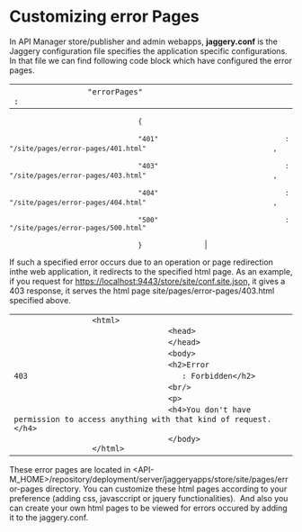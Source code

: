 # Customizing error Pages

In API Manager store/publisher and admin webapps, **jaggery.conf** is the Jaggery configuration file specifies the application specific configurations. In that file we can find following code block which have configured the error pages.

|                                                                                                                                                                                                             |
|-------------------------------------------------------------------------------------------------------------------------------------------------------------------------------------------------------------|
| `                 "errorPages"                ` `                 :                `                                                                                                                        
                                                                                                                                                                                                              
 `                ` `                 {                `                                                                                                                                                      
                                                                                                                                                                                                              
 `                ` `                 "401"                ` `                 :                ` `                 "/site/pages/error-pages/401.html"                ` `                 ,                `  
                                                                                                                                                                                                              
 `                ` `                 "403"                ` `                 :                ` `                 "/site/pages/error-pages/403.html"                ` `                 ,                `  
                                                                                                                                                                                                              
 `                ` `                 "404"                ` `                 :                ` `                 "/site/pages/error-pages/404.html"                ` `                 ,                `  
                                                                                                                                                                                                              
 `                ` `                 "500"                ` `                 :                ` `                 "/site/pages/error-pages/500.html"                `                                       
                                                                                                                                                                                                              
 `                ` `                 }                `                                                                                                                                                      |

If such a specified error occurs due to an operation or page redirection inthe web application, it redirects to the specified html page. As an example, if you request for <https://localhost:9443/store/site/conf.site.json,> it gives a 403 response, it serves the html page site/pages/error-pages/403.html specified above.

<table>
<colgroup>
<col width="100%" />
</colgroup>
<tbody>
<tr class="odd">
<td><div class="container" title="Hint: double-click to select code">
<div class="line number1 index0 alt2">
<code class="java plain">                 &lt;html&gt;                </code>
</div>
<div class="line number2 index1 alt1">
<code class="java spaces">                </code> <code class="java plain">                 &lt;head&gt;                </code>
</div>
<div class="line number3 index2 alt2">
<code class="java spaces">                </code> <code class="java plain">                 &lt;/head&gt;                </code>
</div>
<div class="line number4 index3 alt1">

</div>
<div class="line number5 index4 alt2">
<code class="java spaces">                </code> <code class="java plain">                 &lt;body&gt;                </code>
</div>
<div class="line number6 index5 alt1">
<code class="java spaces">                </code> <code class="java plain">                 &lt;h2&gt;Error                </code> <code class="java value">                 403                </code> <code class="java plain">                 : Forbidden&lt;/h2&gt;                </code>
</div>
<div class="line number7 index6 alt2">
<code class="java spaces">                </code> <code class="java plain">                 &lt;br/&gt;                </code>
</div>
<div class="line number8 index7 alt1">
<code class="java spaces">                </code> <code class="java plain">                 &lt;p&gt;                </code>
</div>
<div class="line number9 index8 alt2">
<code class="java spaces">                </code> <code class="java plain">                 &lt;h4&gt;You don't have permission to access anything with that kind of request.  &lt;/h4&gt;                </code>
</div>
<div class="line number10 index9 alt1">
<code class="java spaces">                </code> <code class="java plain">                 &lt;/body&gt;                </code>
</div>
<div class="line number11 index10 alt2">
<code class="java plain">                 &lt;/html&gt;                </code>
</div>
</div></td>
</tr>
</tbody>
</table>

These error pages are located in &lt;API-M\_HOME&gt;/repository/deployment/server/jaggeryapps/store/site/pages/error-pages directory. You can customize these html pages according to your preference (adding css, javasccript or jquery functionalities).  And also you can create your own html pages to be viewed for errors occured by adding it to the jaggery.conf.


